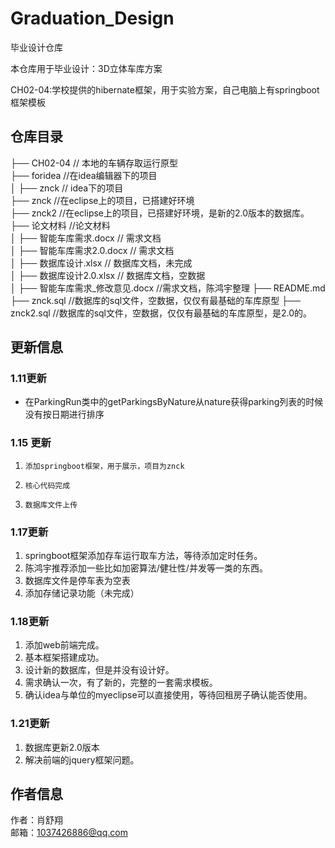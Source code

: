 # Graduation_Design
毕业设计仓库

本仓库用于毕业设计：3D立体车库方案  

CH02-04:学校提供的hibernate框架，用于实验方案，自己电脑上有springboot框架模板

## 仓库目录 ##
├── CH02-04                   //   本地的车辆存取运行原型  
├── foridea  //在idea编辑器下的项目  
│  ├── znck // idea下的项目   
├── znck  //在eclipse上的项目，已搭建好环境  
├── znck2  //在eclipse上的项目，已搭建好环境，是新的2.0版本的数据库。  
├──	论文材料  //论文材料    
│  ├── 智能车库需求.docx // 需求文档   
│  ├── 智能车库需求2.0.docx // 需求文档   
│  ├── 数据库设计.xlsx // 数据库文档，未完成   
│  ├── 数据库设计2.0.xlsx // 数据库文档，空数据   
│  ├── 智能车库需求_修改意见.docx //需求文档，陈鸿宇整理
├── README.md  
├── znck.sql //数据库的sql文件，空数据，仅仅有最基础的车库原型
├── znck2.sql //数据库的sql文件，空数据，仅仅有最基础的车库原型，是2.0的。  


## 更新信息 ##
### 1.11更新 
    
- 在ParkingRun类中的getParkingsByNature从nature获得parking列表的时候没有按日期进行排序  
 
### 1.15 更新
1.     添加springboot框架，用于展示，项目为znck
2.     核心代码完成
3.     数据库文件上传  

### 1.17更新
1.  springboot框架添加存车运行取车方法，等待添加定时任务。
2. 	陈鸿宇推荐添加一些比如加密算法/健壮性/并发等一类的东西。
3. 	数据库文件是停车表为空表
4. 	添加存储记录功能（未完成）

### 1.18更新
1. 	添加web前端完成。
2. 	基本框架搭建成功。  
3. 	设计新的数据库，但是并没有设计好。
4. 	需求确认一次，有了新的，完整的一套需求模板。
5. 	确认idea与单位的myeclipse可以直接使用，等待回租房子确认能否使用。

### 1.21更新
1.  数据库更新2.0版本
2.  解决前端的jquery框架问题。

## 作者信息 ##
作者：肖舒翔  
邮箱：1037426886@qq.com